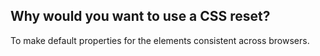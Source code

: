 ## **Why would you want to use a CSS reset?**

To make default properties for the elements consistent across browsers.
